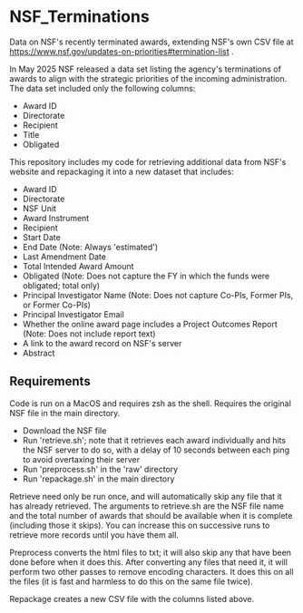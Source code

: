# NSF_Terminations
Data on NSF's recently terminated awards, extending NSF's own CSV file at https://www.nsf.gov/updates-on-priorities#termination-list .

In May 2025 NSF released a data set listing the agency's terminations of awards to align with the strategic priorities of
the incoming administration. The data set included only the following columns:

- Award ID
- Directorate
- Recipient
- Title
- Obligated

This repository includes my code for retrieving additional data from NSF's website and repackaging it into a new dataset that includes:

- Award ID
- Directorate
- NSF Unit
- Award Instrument
- Recipient
- Start Date
- End Date (Note: Always 'estimated')
- Last Amendment Date
- Total Intended Award Amount
- Obligated (Note: Does not capture the FY in which the funds were obligated; total only)
- Principal Investigator Name (Note: Does not capture Co-PIs, Former PIs, or Former Co-PIs)
- Principal Investigator Email
- Whether the online award page includes a Project Outcomes Report (Note: Does not include report text)
- A link to the award record on NSF's server
- Abstract

## Requirements
Code is run on a MacOS and requires zsh as the shell. Requires the original NSF file in the main directory.

- Download the NSF file
- Run 'retrieve.sh'; note that it retrieves each award individually and hits the NSF server to do so, with a delay of 10 seconds between each ping to avoid overtaxing their server
- Run 'preprocess.sh' in the 'raw' directory
- Run 'repackage.sh' in the main directory

Retrieve need only be run once, and will automatically skip any file that it has already retrieved. The arguments to retrieve.sh are the NSF file name and the total number of awards that should be available when it is complete (including those it skips). You can increase this on successive runs to retrieve more records until you have them all.

Preprocess converts the html files to txt; it will also skip any that have been done before when it does this. After converting any files that need it, it will perform two other passes to remove encoding characters. It does this on all the files (it is fast and harmless to do this on the same file twice).

Repackage creates a new CSV file with the columns listed above.

